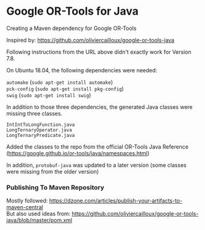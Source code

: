 # Google OR-Tools for Java

Creating a Maven dependency for Google OR-Tools 

Inspired by: https://github.com/oliviercailloux/google-or-tools-java

Following instructions from the URL above didn't exactly work for Version 7.8.

On Ubuntu 18.04, the following dependencies were needed:

`automake` (`sudo apt-get install automake`)  
`pck-config` (`sudo apt-get install pkg-config`)  
`swig` (`sudo apt-get install swig`)

In addition to those three dependencies, the generated Java classes were missing three classes.

`IntIntToLongFunction.java`  
`LongTernaryOperator.java`  
`LongTernaryPredicate.java`

Added the classes to the repo from the official OR-Tools Java Reference (https://google.github.io/or-tools/java/namespaces.html)

In addition, `protobuf-java` was updated to a later version (some classes were missing from the older version)

### Publishing To Maven Repository

Mostly followed: https://dzone.com/articles/publish-your-artifacts-to-maven-central  
But also used ideas from: https://github.com/oliviercailloux/google-or-tools-java/blob/master/pom.xml